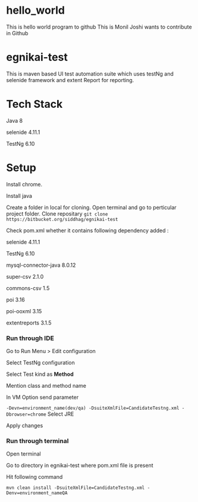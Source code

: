 # hello_world
This is hello world program to github
This is Monil Joshi wants to contribute in Github

# egnikai-test #

This is maven based UI test automation suite which uses testNg and selenide  framework and extent Report for reporting.

# Tech Stack # 
Java 8

selenide 4.11.1

TestNg 6.10

# Setup #
Install chrome.

Install java

Create a folder in local for cloning. 
Open terminal and go to perticular project folder.
Clone repositary 
`git clone https://bitbucket.org/siddhag/egnikai-test`

Check pom.xml whether it contains following dependency added : 

selenide 4.11.1

TestNg 6.10

mysql-connector-java 8.0.12

super-csv 2.1.0

commons-csv 1.5

poi 3.16

poi-ooxml 3.15

extentreports 3.1.5


### Run through IDE ###

Go to Run Menu > Edit configuration

Select TestNg configuration

Select Test kind as __Method__

Mention class and method name

In VM Option send parameter 

`-Devn=environment_name(dev/qa) -DsuiteXmlFile=CandidateTestng.xml -Dbrowser=chrome`
Select JRE 

Apply changes


### Run through terminal ###

Open terminal

Go to directory in egnikai-test where pom.xml file is present

Hit following command

`mvn clean install -DsuiteXmlFile=CandidateTestng.xml -Denv=environment_nameQA`



